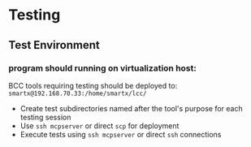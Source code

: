 
# Testing

## Test Environment

###  program should running on virtualization host: 
BCC tools requiring testing should be deployed to: `smartx@192.168.70.33:/home/smartx/lcc/`
- Create test subdirectories named after the tool's purpose for each testing session
- Use `ssh mcpserver` or direct `scp` for deployment
- Execute tests using `ssh mcpserver` or direct `ssh` connections
